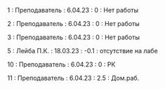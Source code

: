 1 : Преподаватель : 6.04.23 : 0 : Нет работы

2 : Преподаватель : 6.04.23 : 0 : Нет работы

3 : Преподаватель : 6.04.23 : 0 : Нет работы

5 : Лейба П.К. : 18.03.23 : -0.1 : отсутствие на лабе

10 : Преподаватель : 6.04.23 : 0 : РК

11 : Преподаватель : 6.04.23 : 2.5 : Дом.раб. 
